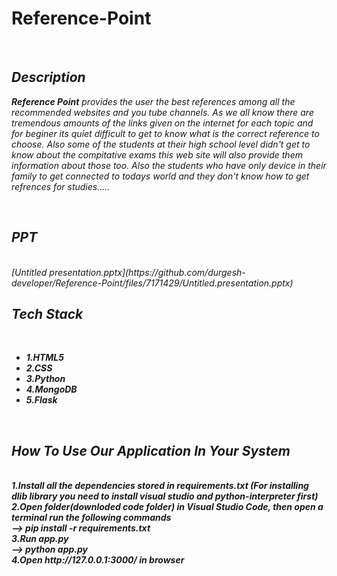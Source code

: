 # Reference-Point
<br>

##  <i>Description</i>
<p><i><strong>Reference Point</strong> provides the user the best references among all the recommended websites and you tube channels. As we all know there are tremendous amounts of the links given on the internet for each topic and for beginer its quiet difficult to get to know what is the correct reference to choose. Also some of the students at their high school level didn't get to know about the compitative exams this web site will also provide them information about those too. Also the students who have only device in their family to get connected to todays world and they don't know how to get refrences for studies.....</i>
</p> 
<br>


## <i>PPT</i>
<br>
<i>[Untitled presentation.pptx](https://github.com/durgesh-developer/Reference-Point/files/7171429/Untitled.presentation.pptx)</i>
<br>


## <i>Tech Stack</i>

<br>
<b><i>
<ul>
  <li> 1.HTML5</li>
  <li> 2.CSS</li>
  <li> 3.Python</li>
  <li> 4.MongoDB</li>
  <li> 5.Flask</li>
</ul></i>
  
<br>
  
## <i>How To Use Our Application In Your System</i>
<br>
 <b><i>
1.Install all the dependencies stored in requirements.txt (For installing dlib library you need to install visual studio and python-interpreter first)
<br>
2.Open folder(downloded code folder) in Visual Studio Code, then open a terminal run the following commands
<br>
        --> pip install -r requirements.txt
        
<br>
3.Run app.py
<br>
   --> python app.py
<br> 
4.Open http://127.0.0.1:3000/ in browser
<br>
